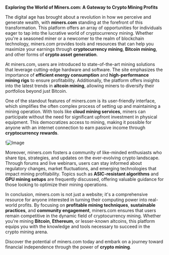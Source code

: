 **Exploring the World of Miners.com: A Gateway to Crypto Mining Profits**

The digital age has brought about a revolution in how we perceive and generate wealth, with **miners.com** standing at the forefront of this transformation. This platform offers an array of opportunities for individuals eager to tap into the lucrative world of cryptocurrency mining. Whether you're a seasoned miner or a newcomer to the realm of blockchain technology, miners.com provides tools and resources that can help you maximize your earnings through **cryptocurrency mining**, **Bitcoin mining**, and other forms of **crypto asset generation**.

At miners.com, users are introduced to state-of-the-art mining solutions that leverage cutting-edge hardware and software. The site emphasizes the importance of **efficient energy consumption** and **high-performance mining rigs** to ensure profitability. Additionally, the platform offers insights into the latest trends in **altcoin mining**, allowing miners to diversify their portfolios beyond just Bitcoin. 

One of the standout features of miners.com is its user-friendly interface, which simplifies the often complex process of setting up and maintaining a mining operation. With tools like **cloud mining services**, miners can participate without the need for significant upfront investment in physical equipment. This democratizes access to mining, making it possible for anyone with an internet connection to earn passive income through **cryptocurrency rewards**.

!![Image](https://github.com/user-attachments/assets/590b50a7-4459-4e76-8a31-559aed223621)

Moreover, miners.com fosters a community of like-minded enthusiasts who share tips, strategies, and updates on the ever-evolving crypto landscape. Through forums and live webinars, users can stay informed about regulatory changes, market fluctuations, and emerging technologies that impact mining profitability. Topics such as **ASIC-resistant algorithms** and **GPU mining setups** are frequently discussed, offering valuable guidance for those looking to optimize their mining operations.

In conclusion, miners.com is not just a website; it's a comprehensive resource for anyone interested in turning their computing power into real-world profits. By focusing on **profitable mining techniques**, **sustainable practices**, and **community engagement**, miners.com ensures that users remain competitive in the dynamic field of cryptocurrency mining. Whether you're mining **Bitcoin**, **Ethereum**, or lesser-known altcoins, this platform equips you with the knowledge and tools necessary to succeed in the crypto mining arena.  

Discover the potential of miners.com today and embark on a journey toward financial independence through the power of **crypto mining**.